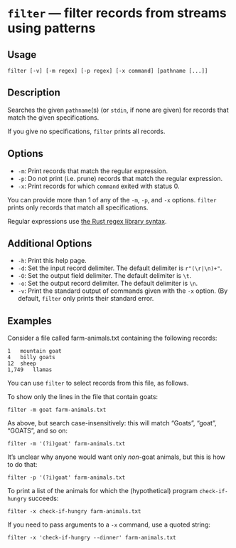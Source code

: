 # `filter` — filter records from streams using patterns

## Usage

```
filter [-v] [-m regex] [-p regex] [-x command] [pathname [...]]
```

## Description

Searches the given `pathname`(s) (or `stdin`, if none are given) for records
that match the given specifications.

If you give no specifications, `filter` prints all records.

## Options

* `-m`: Print records that match the regular expression.
* `-p`: Do not print (i.e. prune) records that match the regular expression.
* `-x`: Print records for which `command` exited with status 0.

You can provide more than 1 of any of the `-m`, `-p`, and `-x` options. `filter`
prints only records that match all specifications.

Regular expressions use [the Rust regex library
syntax](https://docs.rs/regex/latest/regex/).

## Additional Options

* `-h`: Print this help page.
* `-d`: Set the input record delimiter. The default delimiter is `r"(\r|\n)+"`.
* `-O`: Set the output field delimiter. The default delimiter is `\t`.
* `-o`: Set the output record delimiter. The default delimiter is `\n`.
* `-v`: Print the standard output of commands given with the `-x` option. (By
  default, `filter` only prints their standard error.

## Examples

Consider a file called farm-animals.txt containing the following records:

```
1	mountain goat
4	billy goats
12	sheep
1,749	llamas
```

You can use `filter` to select records from this file, as follows.

To show only the lines in the file that contain goats:

```
filter -m goat farm-animals.txt
```

As above, but search case-insensitively: this will match “Goats”, “goat”,
“GOATS”, and so on:

```
filter -m '(?i)goat' farm-animals.txt
```

It’s unclear why anyone would want only *non*-goat animals, but this is how to
do that:

```
filter -p '(?i)goat' farm-animals.txt
```

To print a list of the animals for which the (hypothetical) program
`check-if-hungry` succeeds:

```
filter -x check-if-hungry farm-animals.txt
```

If you need to pass arguments to a `-x` command, use a quoted string:

```
filter -x 'check-if-hungry --dinner' farm-animals.txt
```
